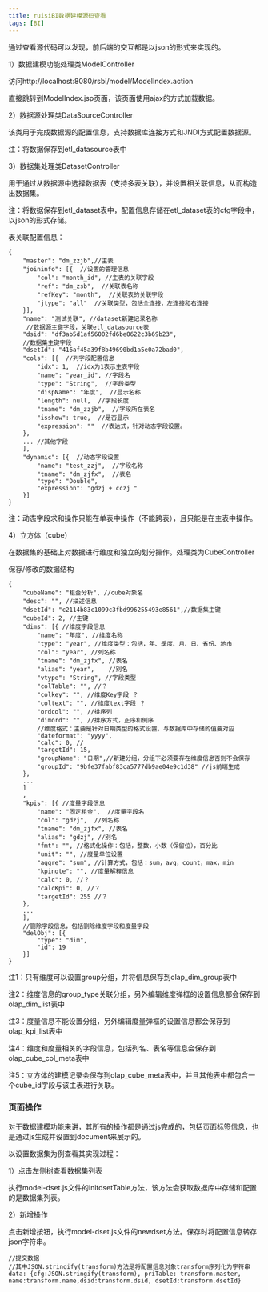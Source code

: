 ```yaml
---
title: ruisiBI数据建模源码查看
tags: [BI]
---
```


通过查看源代码可以发现，前后端的交互都是以json的形式来实现的。

1）数据建模功能处理类ModelController

访问http://localhost:8080/rsbi/model/ModelIndex.action

直接跳转到ModelIndex.jsp页面，该页面使用ajax的方式加载数据。

2）数据源处理类DataSourceController

该类用于完成数据源的配置信息，支持数据库连接方式和JNDI方式配置数据源。

注：将数据保存到etl_datasource表中

3）数据集处理类DatasetController

用于通过从数据源中选择数据表（支持多表关联），并设置相关联信息，从而构造出数据集。

注：将数据保存到etl_dataset表中，配置信息存储在etl_dataset表的cfg字段中，以json的形式存储。

表关联配置信息：

```
{
    "master": "dm_zzjb",//主表
    "joininfo": [{  //设置的管理信息
        "col": "month_id", //主表的关联字段
        "ref": "dm_zsb",  //关联表名称
        "refKey": "month",  //关联表的关联字段
        "jtype": "all"  //关联类型，包括全连接，左连接和右连接
    }],
    "name": "测试关联", //dataset新建记录名称
     //数据源主键字段，关联etl_datasource表
    "dsid": "df3ab5d1af56002fd6be0622c3b69b23",
    //数据集主键字段
    "dsetId": "416af45a39f8b49690bd1a5e0a72bad0",
    "cols": [{  //列字段配置信息
        "idx": 1,  //idx为1表示主表字段
        "name": "year_id", //字段名
        "type": "String",  //字段类型
        "dispName": "年度",  //显示名称
        "length": null,  //字段长度
        "tname": "dm_zzjb",  //字段所在表名
        "isshow": true,  //是否显示
        "expression": ""  //表达式，针对动态字段设置。
    },
    ... //其他字段
    ],
    "dynamic": [{  //动态字段设置
        "name": "test_zzj",  //字段名称
        "tname": "dm_zjfx",  //表名
        "type": "Double",
        "expression": "gdzj + cczj "
    }]
}
```

注：动态字段求和操作只能在单表中操作（不能跨表），且只能是在主表中操作。

4）立方体（cube）

在数据集的基础上对数据进行维度和独立的划分操作。处理类为CubeController

保存/修改的数据结构

```
{
    "cubeName": "租金分析", //cube对象名
    "desc": "", //描述信息
    "dsetId": "c2114b83c1099c3fbd996255493e8561",//数据集主键
    "cubeId": 2, //主键
    "dims": [{ //维度字段信息
        "name": "年度", //维度名称
        "type": "year", //维度类型：包括，年、季度、月、日、省份、地市
        "col": "year", //列名称
        "tname": "dm_zjfx", //表名
        "alias": "year",    //别名
        "vtype": "String", //字段类型
        "colTable": "", //？
        "colkey": "", //维度Key字段 ？
        "coltext": "", //维度text字段 ？
        "ordcol": "", //排序列
        "dimord": "", //排序方式，正序和倒序
        //维度格式：主要是针对日期类型的格式设置，与数据库中存储的值要对应
        "dateformat": "yyyy",
        "calc": 0, //
        "targetId": 15,
        "groupName": "日期",//新建分组，分组下必须要存在维度信息否则不会保存
        "groupId": "9bfe37fabf83ca5777db9ae04e9c1d38" //js前端生成
    },
    ...
    ]
    ,
    "kpis": [{ //度量字段信息
        "name": "固定租金",  //度量字段名
        "col": "gdzj",  //列名称
        "tname": "dm_zjfx", //表名
        "alias": "gdzj", //别名
        "fmt": "", //格式化操作：包括，整数，小数（保留位），百分比
        "unit": "", //度量单位设置
        "aggre": "sum", //计算方式，包括：sum，avg，count，max，min
        "kpinote": "", //度量解释信息
        "calc": 0, //？
        "calcKpi": 0, //？
        "targetId": 255 //？
    },
    ...
    ],
    //删除字段信息，包括删除维度字段和度量字段
    "delObj": [{
        "type": "dim",
        "id": 19
    }]
}
```

注1：只有维度可以设置group分组，并将信息保存到olap_dim_group表中

注2：维度信息的group_type关联分组，另外编辑维度弹框的设置信息都会保存到olap_dim_list表中

注3：度量信息不能设置分组，另外编辑度量弹框的设置信息都会保存到olap_kpi_list表中

注4：维度和度量相关的字段信息，包括列名、表名等信息会保存到olap_cube_col_meta表中

注5：立方体的建模记录会保存到olap_cube_meta表中，并且其他表中都包含一个cube_id字段与该主表进行关联。

### 页面操作

对于数据建模功能来讲，其所有的操作都是通过js完成的，包括页面标签信息，也是通过js生成并设置到document来展示的。

以设置数据集为例查看其实现过程：

1）点击左侧树查看数据集列表

执行model-dset.js文件的initdsetTable方法，该方法会获取数据库中存储和配置的是数据集列表。

2）新增操作

点击新增按钮，执行model-dset.js文件的newdset方法。保存时将配置信息转存json字符串。

```
//提交数据
//其中JSON.stringify(transform)方法是将配置信息对象transform序列化为字符串
data: {cfg:JSON.stringify(transform), priTable: transform.master, name:transform.name,dsid:transform.dsid, dsetId:transform.dsetId}
```